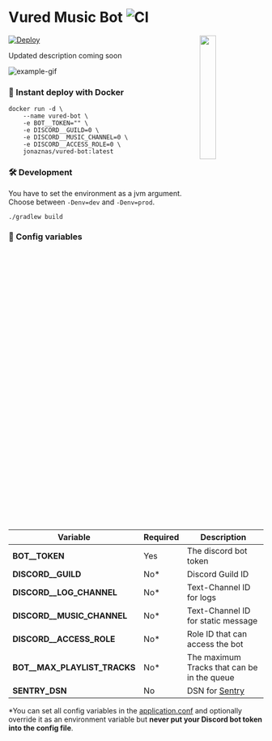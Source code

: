 # Vured Music Bot ![CI](https://github.com/vured/vured-bot/workflows/CI/badge.svg)

<img align="right" src="https://i.imgur.com/oRkMRah.png" width=25%>

[![Deploy](https://www.herokucdn.com/deploy/button.svg)](https://heroku.com/deploy?template=https://github.com/vured/vured-bot)

Updated description coming soon

![example-gif](https://i.imgur.com/pEhxoqc.gif)

### 🚢 Instant deploy with Docker

```console
docker run -d \
    --name vured-bot \
    -e BOT__TOKEN="" \
    -e DISCORD__GUILD=0 \
    -e DISCORD__MUSIC_CHANNEL=0 \
    -e DISCORD__ACCESS_ROLE=0 \
    jonaznas/vured-bot:latest
```


### 🛠 Development

You have to set the environment as a jvm argument. Choose between ``-Denv=dev`` and ``-Denv=prod``.

```
./gradlew build
```


### 📝 Config variables

Variable | Required | Description
-------- | ------------ | ------------
**BOT__TOKEN** | Yes | The discord bot token
**DISCORD__GUILD** | No* | Discord Guild ID
**DISCORD__LOG_CHANNEL** | No* | Text-Channel ID for logs
**DISCORD__MUSIC_CHANNEL** | No* | Text-Channel ID for static message
**DISCORD__ACCESS_ROLE** | No* | Role ID that can access the bot
**BOT__MAX_PLAYLIST_TRACKS** | No* | The maximum Tracks that can be in the queue
**SENTRY_DSN** | No | DSN for [Sentry](https://sentry.io)

*You can set all config variables in the [application.conf](https://github.com/vured/vured-bot/tree/master/src/main/resources) and optionally override it as an environment variable but **never put your Discord bot token into the config file**.
